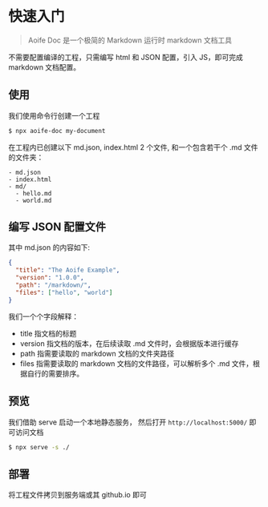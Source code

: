 # 快速入门

> Aoife Doc 是一个极简的 Markdown 运行时 markdown 文档工具

不需要配置编译的工程，只需编写 html 和 JSON 配置，引入 JS，即可完成 markdown 文档配置。

## 使用

我们使用命令行创建一个工程

```bash
$ npx aoife-doc my-document
```

在工程内已创建以下 md.json, index.html 2 个文件, 和一个包含若干个 .md 文件的文件夹：

```
- md.json
- index.html
- md/
  - hello.md
  - world.md
```

## 编写 JSON 配置文件

其中 md.json 的内容如下:

```json
{
  "title": "The Aoife Example",
  "version": "1.0.0",
  "path": "/markdown/",
  "files": ["hello", "world"]
}
```

我们一个个字段解释：

- title 指文档的标题
- version 指文档的版本，在后续读取 .md 文件时，会根据版本进行缓存
- path 指需要读取的 markdown 文档的文件夹路径
- files 指需要读取的 markdown 文档的文件路径，可以解析多个 .md 文件，根据自行的需要排序。

## 预览

我们借助 serve 启动一个本地静态服务， 然后打开 `http://localhost:5000/` 即可访问文档

```bash
$ npx serve -s ./
```

## 部署

将工程文件拷贝到服务端或其 github.io 即可
